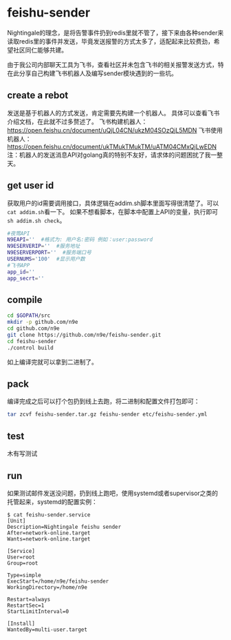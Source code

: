 # feishu-sender

Nightingale的理念，是将告警事件扔到redis里就不管了，接下来由各种sender来读取redis里的事件并发送，毕竟发送报警的方式太多了，适配起来比较费劲，希望社区同仁能够共建。

由于我公司内部聊天工具为飞书，查看社区并未包含飞书的相关报警发送方式，特在此分享自己构建飞书机器人及编写sender模块遇到的一些坑。

## create a rebot

发送是基于机器人的方式发送，肯定需要先构建一个机器人。
具体可以查看飞书介绍文档，在此就不过多赘述了。
飞书构建机器人：
https://open.feishu.cn/document/uQjL04CN/ukzM04SOzQjL5MDN
飞书使用机器人：
https://open.feishu.cn/document/ukTMukTMukTM/uATM04CMxQjLwEDN
注：机器人的发送消息API对golang真的特别不友好，请求体的问题困扰了我一整天。

## get user id

获取用户的id需要调用接口，具体逻辑在addim.sh脚本里面写得很清楚了。可以```cat addim.sh```看一下。
如果不想看脚本，在脚本中配置上API的变量，执行即可```sh addim.sh check```。
```bash
#夜莺API
N9EAPI=''  #格式为: 用户名:密码 例如：user:password
N9ESERVERIP=''  #服务地址
N9ESERVERPORT=''  #服务端口号
USERNUMS='100'  #显示用户数
#飞书APP
app_id=''
app_secrt=''
```

## compile

```bash
cd $GOPATH/src
mkdir -p github.com/n9e
cd github.com/n9e
git clone https://github.com/n9e/feishu-sender.git
cd feishu-sender
./control build
```

如上编译完就可以拿到二进制了。

## pack

编译完成之后可以打个包扔到线上去跑，将二进制和配置文件打包即可：

```bash
tar zcvf feishu-sender.tar.gz feishu-sender etc/feishu-sender.yml
```

## test

木有写测试

## run

如果测试邮件发送没问题，扔到线上跑吧，使用systemd或者supervisor之类的托管起来，systemd的配置实例：


```
$ cat feishu-sender.service
[Unit]
Description=Nightingale feishu sender
After=network-online.target
Wants=network-online.target

[Service]
User=root
Group=root

Type=simple
ExecStart=/home/n9e/feishu-sender
WorkingDirectory=/home/n9e

Restart=always
RestartSec=1
StartLimitInterval=0

[Install]
WantedBy=multi-user.target
```
